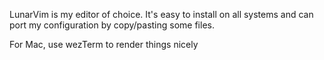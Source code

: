 LunarVim is my editor of choice. It's easy to install on all systems and can port my configuration by copy/pasting some files.

For Mac, use wezTerm to render things nicely